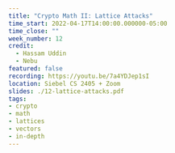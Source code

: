 ```yaml
---
title: "Crypto Math II: Lattice Attacks"
time_start: 2022-04-17T14:00:00.000000-05:00
time_close: ""
week_number: 12
credit:
  - Hassam Uddin
  - Nebu
featured: false
recording: https://youtu.be/7a4YDJep1sI
location: Siebel CS 2405 + Zoom
slides: ./12-lattice-attacks.pdf
tags:
- crypto
- math
- lattices
- vectors
- in-depth
---
```


